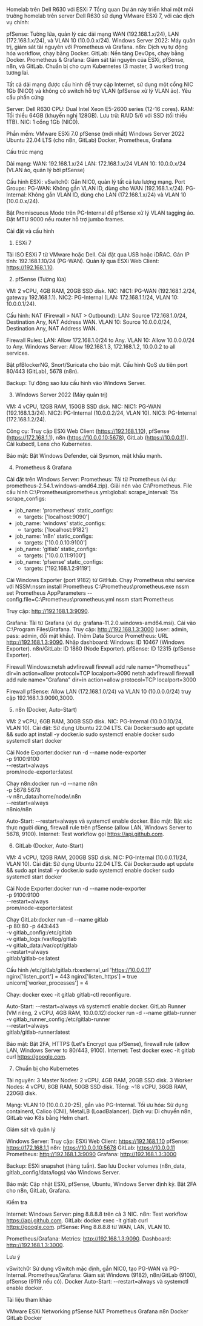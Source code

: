 Homelab trên Dell R630 với ESXi 7
Tổng quan
Dự án này triển khai một môi trường homelab trên server Dell R630 sử dụng VMware ESXi 7, với các dịch vụ chính:

pfSense: Tường lửa, quản lý các dải mạng WAN (192.168.1.x/24), LAN (172.168.1.x/24), và VLAN 10 (10.0.0.x/24).
Windows Server 2022: Máy quản trị, giám sát tài nguyên với Prometheus và Grafana.
n8n: Dịch vụ tự động hóa workflow, chạy bằng Docker.
GitLab: Nền tảng DevOps, chạy bằng Docker.
Prometheus & Grafana: Giám sát tài nguyên của ESXi, pfSense, n8n, và GitLab.
Chuẩn bị cho cụm Kubernetes (3 master, 3 worker) trong tương lai.

Tất cả dải mạng được cấu hình để truy cập Internet, sử dụng một cổng NIC 1Gb (NIC0) và không có switch hỗ trợ VLAN (pfSense xử lý VLAN ảo).
Yêu cầu phần cứng

Server: Dell R630
CPU: Dual Intel Xeon E5-2600 series (12-16 cores).
RAM: Tối thiểu 64GB (khuyến nghị 128GB).
Lưu trữ: RAID 5/6 với SSD (tối thiểu 1TB).
NIC: 1 cổng 1Gb (NIC0).


Phần mềm:
VMware ESXi 7.0
pfSense (mới nhất)
Windows Server 2022
Ubuntu 22.04 LTS (cho n8n, GitLab)
Docker, Prometheus, Grafana



Cấu trúc mạng

Dải mạng:
WAN: 192.168.1.x/24
LAN: 172.168.1.x/24
VLAN 10: 10.0.0.x/24 (VLAN ảo, quản lý bởi pfSense)


Cấu hình ESXi:
vSwitch0: Gắn NIC0, quản lý tất cả lưu lượng mạng.
Port Groups:
PG-WAN: Không gắn VLAN ID, dùng cho WAN (192.168.1.x/24).
PG-Internal: Không gắn VLAN ID, dùng cho LAN (172.168.1.x/24) và VLAN 10 (10.0.0.x/24).


Bật Promiscuous Mode trên PG-Internal để pfSense xử lý VLAN tagging ảo.
Đặt MTU 9000 nếu router hỗ trợ jumbo frames.



Cài đặt và cấu hình
1. ESXi 7

Tải ISO ESXi 7 từ VMware hoặc Dell.
Cài đặt qua USB hoặc iDRAC.
Gán IP tĩnh: 192.168.1.10/24 (PG-WAN).
Quản lý qua ESXi Web Client: https://192.168.1.10.

2. pfSense (Tường lửa)

VM: 2 vCPU, 4GB RAM, 20GB SSD disk.
NIC:
NIC1: PG-WAN (192.168.1.2/24, gateway 192.168.1.1).
NIC2: PG-Internal (LAN: 172.168.1.1/24, VLAN 10: 10.0.0.1/24).


Cấu hình:
NAT (Firewall > NAT > Outbound):
LAN: Source 172.168.1.0/24, Destination Any, NAT Address WAN.
VLAN 10: Source 10.0.0.0/24, Destination Any, NAT Address WAN.


Firewall Rules:
LAN: Allow 172.168.1.0/24 to Any.
VLAN 10: Allow 10.0.0.0/24 to Any.
Windows Server: Allow 192.168.1.3, 172.168.1.2, 10.0.0.2 to all services.


Bật pfBlockerNG, Snort/Suricata cho bảo mật.
Cấu hình QoS ưu tiên port 80/443 (GitLab), 5678 (n8n).


Backup: Tự động sao lưu cấu hình vào Windows Server.

3. Windows Server 2022 (Máy quản trị)

VM: 4 vCPU, 12GB RAM, 150GB SSD disk.
NIC:
NIC1: PG-WAN (192.168.1.3/24).
NIC2: PG-Internal (10.0.0.2/24, VLAN 10).
NIC3: PG-Internal (172.168.1.2/24).


Công cụ:
Truy cập ESXi Web Client (https://192.168.1.10), pfSense (https://172.168.1.1), n8n (https://10.0.0.10:5678), GitLab (https://10.0.0.11).
Cài kubectl, Lens cho Kubernetes.


Bảo mật: Bật Windows Defender, cài Sysmon, mật khẩu mạnh.

4. Prometheus & Grafana

Cài đặt trên Windows Server:
Prometheus:
Tải từ Prometheus (ví dụ: prometheus-2.54.1.windows-amd64.zip).
Giải nén vào C:\Prometheus.
File cấu hình C:\Prometheus\prometheus.yml:global:
  scrape_interval: 15s
scrape_configs:
  - job_name: 'prometheus'
    static_configs:
      - targets: ['localhost:9090']
  - job_name: 'windows'
    static_configs:
      - targets: ['localhost:9182']
  - job_name: 'n8n'
    static_configs:
      - targets: ['10.0.0.10:9100']
  - job_name: 'gitlab'
    static_configs:
      - targets: ['10.0.0.11:9100']
  - job_name: 'pfsense'
    static_configs:
      - targets: ['192.168.1.2:9119']


Cài Windows Exporter (port 9182) từ GitHub.
Chạy Prometheus như service với NSSM:nssm install Prometheus C:\Prometheus\prometheus.exe
nssm set Prometheus AppParameters --config.file=C:\Prometheus\prometheus.yml
nssm start Prometheus


Truy cập: http://192.168.1.3:9090.


Grafana:
Tải từ Grafana (ví dụ: grafana-11.2.0.windows-amd64.msi).
Cài vào C:\Program Files\Grafana.
Truy cập: http://192.168.1.3:3000 (user: admin, pass: admin, đổi mật khẩu).
Thêm Data Source Prometheus: URL http://192.168.1.3:9090.
Nhập dashboard:
Windows: ID 10467 (Windows Exporter).
n8n/GitLab: ID 1860 (Node Exporter).
pfSense: ID 12315 (pfSense Exporter).




Firewall Windows:netsh advfirewall firewall add rule name="Prometheus" dir=in action=allow protocol=TCP localport=9090
netsh advfirewall firewall add rule name="Grafana" dir=in action=allow protocol=TCP localport=3000


Firewall pfSense:
Allow LAN (172.168.1.0/24) và VLAN 10 (10.0.0.0/24) truy cập 192.168.1.3:9090,3000.





5. n8n (Docker, Auto-Start)

VM: 2 vCPU, 6GB RAM, 30GB SSD disk.
NIC: PG-Internal (10.0.0.10/24, VLAN 10).
Cài đặt:
Sử dụng Ubuntu 22.04 LTS.
Cài Docker:sudo apt update && sudo apt install -y docker.io
sudo systemctl enable docker
sudo systemctl start docker


Cài Node Exporter:docker run -d --name node-exporter \
  -p 9100:9100 \
  --restart=always \
  prom/node-exporter:latest


Chạy n8n:docker run -d --name n8n \
  -p 5678:5678 \
  -v n8n_data:/home/node/.n8n \
  --restart=always \
  n8nio/n8n




Auto-Start: --restart=always và systemctl enable docker.
Bảo mật: Bật xác thực người dùng, firewall rule trên pfSense (allow LAN, Windows Server to 5678, 9100).
Internet: Test workflow gọi https://api.github.com.

6. GitLab (Docker, Auto-Start)

VM: 4 vCPU, 12GB RAM, 200GB SSD disk.
NIC: PG-Internal (10.0.0.11/24, VLAN 10).
Cài đặt:
Sử dụng Ubuntu 22.04 LTS.
Cài Docker:sudo apt update && sudo apt install -y docker.io
sudo systemctl enable docker
sudo systemctl start docker


Cài Node Exporter:docker run -d --name node-exporter \
  -p 9100:9100 \
  --restart=always \
  prom/node-exporter:latest


Chạy GitLab:docker run -d --name gitlab \
  -p 80:80 -p 443:443 \
  -v gitlab_config:/etc/gitlab \
  -v gitlab_logs:/var/log/gitlab \
  -v gitlab_data:/var/opt/gitlab \
  --restart=always \
  gitlab/gitlab-ce:latest


Cấu hình /etc/gitlab/gitlab.rb:external_url 'https://10.0.0.11'
nginx['listen_port'] = 443
nginx['listen_https'] = true
unicorn['worker_processes'] = 4


Chạy: docker exec -it gitlab gitlab-ctl reconfigure.


Auto-Start: --restart=always và systemctl enable docker.
GitLab Runner (VM riêng, 2 vCPU, 4GB RAM, 10.0.0.12):docker run -d --name gitlab-runner \
  -v gitlab_runner_config:/etc/gitlab-runner \
  --restart=always \
  gitlab/gitlab-runner:latest


Bảo mật: Bật 2FA, HTTPS (Let's Encrypt qua pfSense), firewall rule (allow LAN, Windows Server to 80/443, 9100).
Internet: Test docker exec -it gitlab curl https://google.com.

7. Chuẩn bị cho Kubernetes

Tài nguyên:
3 Master Nodes: 2 vCPU, 4GB RAM, 20GB SSD disk.
3 Worker Nodes: 4 vCPU, 8GB RAM, 50GB SSD disk.
Tổng: ~18 vCPU, 36GB RAM, 220GB disk.


Mạng: VLAN 10 (10.0.0.20-25), gắn vào PG-Internal.
Tối ưu hóa: Sử dụng containerd, Calico (CNI), MetalLB (LoadBalancer).
Dịch vụ: Di chuyển n8n, GitLab vào K8s bằng Helm chart.

Giám sát và quản lý

Windows Server:
Truy cập:
ESXi Web Client: https://192.168.1.10
pfSense: https://172.168.1.1
n8n: https://10.0.0.10:5678
GitLab: https://10.0.0.11
Prometheus: http://192.168.1.3:9090
Grafana: http://192.168.1.3:3000




Backup:
ESXi snapshot (hàng tuần).
Sao lưu Docker volumes (n8n_data, gitlab_config/data/logs) vào Windows Server.


Bảo mật:
Cập nhật ESXi, pfSense, Ubuntu, Windows Server định kỳ.
Bật 2FA cho n8n, GitLab, Grafana.



Kiểm tra

Internet:
Windows Server: ping 8.8.8.8 trên cả 3 NIC.
n8n: Test workflow https://api.github.com.
GitLab: docker exec -it gitlab curl https://google.com.
pfSense: Ping 8.8.8.8 từ WAN, LAN, VLAN 10.


Prometheus/Grafana:
Metrics: http://192.168.1.3:9090.
Dashboard: http://192.168.1.3:3000.



Lưu ý

vSwitch0: Sử dụng vSwitch mặc định, gắn NIC0, tạo PG-WAN và PG-Internal.
Prometheus/Grafana: Giám sát Windows (9182), n8n/GitLab (9100), pfSense (9119 nếu có).
Docker Auto-Start: --restart=always và systemctl enable docker.

Tài liệu tham khảo

VMware ESXi Networking
pfSense NAT
Prometheus
Grafana
n8n Docker
GitLab Docker
